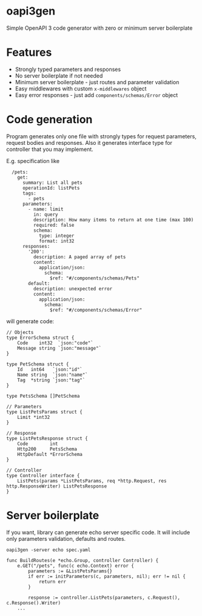 # oapi3gen
Simple OpenAPI 3 code generator with zero or minimum server boilerplate

# Features
* Strongly typed parameters and responses
* No server boilerplate if not needed
* Minimum server boilerplate - just routes and parameter validation
* Easy middlewares with custom `x-middlewares` object
* Easy error responses - just add `components/schemas/Error` object

# Code generation
Program generates only one file with strongly types for request parameters, request bodies and responses.
Also it generates interface type for controller that you may implement.

E.g. specification like
```
  /pets:
    get:
      summary: List all pets
      operationId: listPets
      tags:
        - pets
      parameters:
        - name: limit
          in: query
          description: How many items to return at one time (max 100)
          required: false
          schema:
            type: integer
            format: int32
      responses:
        '200':
          description: A paged array of pets
          content:
            application/json:
              schema:
                $ref: "#/components/schemas/Pets"
        default:
          description: unexpected error
          content:
            application/json:
              schema:
                $ref: "#/components/schemas/Error"
```
will generate code:
```
// Objects
type ErrorSchema struct {
	Code    int32  `json:"code"`
	Message string `json:"message"`
}

type PetSchema struct {
	Id   int64   `json:"id"`
	Name string  `json:"name"`
	Tag  *string `json:"tag"`
}

type PetsSchema []PetSchema

// Parameters
type ListPetsParams struct {
	Limit *int32
}

// Response
type ListPetsResponse struct {
	Code        int
	Http200     PetsSchema
	HttpDefault *ErrorSchema
}

// Controller
type Controller interface {
	ListPets(params *ListPetsParams, req *http.Request, res http.ResponseWriter) ListPetsResponse
}

```

# Server boilerplate
If you want, library can generate echo server specific code. It will include only parameters validation, defaults and routes.

`oapi3gen -server echo spec.yaml`

```
func BuildRoutes(e *echo.Group, controller Controller) {
	e.GET("/pets", func(c echo.Context) error {
		parameters := &ListPetsParams{}
		if err := initParameters(c, parameters, nil); err != nil {
			return err
		}

		response := controller.ListPets(parameters, c.Request(), c.Response().Writer)
    ...
```

